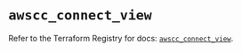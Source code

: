 # `awscc_connect_view`

Refer to the Terraform Registry for docs: [`awscc_connect_view`](https://registry.terraform.io/providers/hashicorp/awscc/0.70.0/docs/resources/connect_view).

